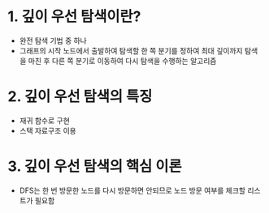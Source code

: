 # 1. 깊이 우선 탐색이란?
- 완전 탐색 기법 중 하나
- 그래프의 시작 노드에서 출발하여 탐색할 한 쪽 분기를 정하여 최대 깊이까지 탐색을 마친 후 다른 쪽 분기로 이동하여 다시 탐색을 수행하는 알고리즘
# 2. 깊이 우선 탐색의 특징
- 재귀 함수로 구현
- 스택 자료구조 이용
# 3. 깊이 우선 탐색의 핵심 이론
* DFS는 한 번 방문한 노드를 다시 방문하면 안되므로 노드 방문 여부를 체크할 리스트가 필요함
